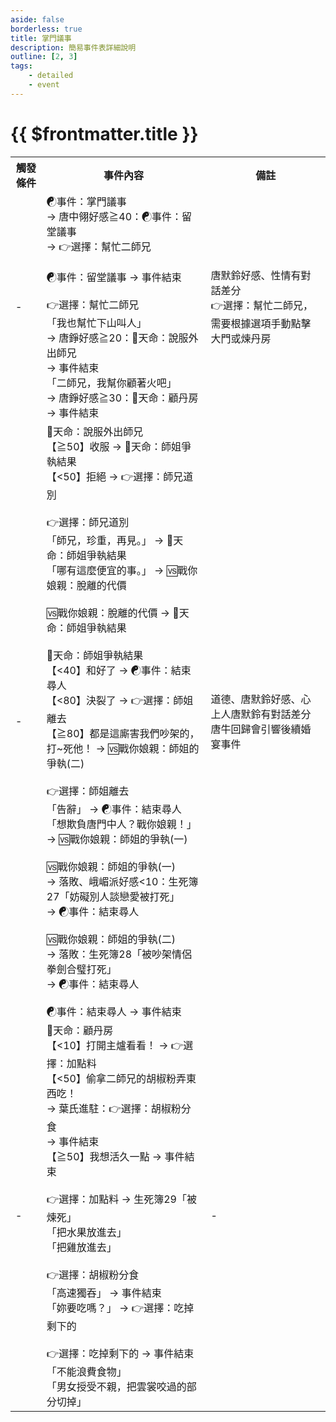 ```yaml
---
aside: false
borderless: true
title: 掌門議事
description: 簡易事件表詳細說明
outline: [2, 3]
tags:
    - detailed
    - event
---
```


# {{ $frontmatter.title }}

<Table class="timeline-table">
    <tr class="timeline-header">
        <th>觸發條件</th>
        <th>事件內容</th>
        <th>備註</th>
    </tr>
	<tr>
		<td>-</td>
		<td>
			☯事件：掌門議事 <br>
			→ 唐中翎好感≧40：☯事件：留堂議事 <br>
			→ 👉選擇：幫忙二師兄 <br>
			<br>
			<span title="心上人唐默鈴：心相-50">☯事件：留堂議事 → 事件結束 </span> <br>
			<br>
			👉選擇：幫忙二師兄 <br>
			<span title="
唐錚好感≧20：唐錚+1
唐錚好感<20：心相-10
			">「我也幫忙下山叫人」 </span> <br>
			→ 唐錚好感≧20：🎲天命：說服外出師兄 <br>
			→ 事件結束 <br>
			<span title="
唐錚好感≧30：唐錚+1
唐錚好感<30：心相-15
			">「二師兄，我幫你顧著火吧」 </span> <br>
			→ 唐錚好感≧30：🎲天命：顧丹房 <br>
			→ 事件結束 <br>
		</td>
		<td>
			唐默鈴好感、性情有對話差分 <br>
			👉選擇：幫忙二師兄，需要根據選項手動點擊大門或煉丹房 <br>
		</td>
	</tr>
	<tr>
		<td>-</td>
		<td>
			<span title="上限50，名聲、向心正向補正">🎲天命：說服外出師兄 </span> <br>
			<span title="唐牛回歸">【≧50】收服 → 🎲天命：師姐爭執結果 </span> <br>
			【<50】拒絕 → 👉選擇：師兄道別 <br>
			<br>
			👉選擇：師兄道別 <br>
			<span title="道德+1、處世+1、門派資產+20">「師兄，珍重，再見。」 → 🎲天命：師姐爭執結果 </span> <br>
			<span title="修養-1">「哪有這麼便宜的事。」 → 🆚戰你娘親：脫離的代價 </span> <br>
			<br>
			<span title="獲勝：武學+4、性情+1、名聲+2">🆚戰你娘親：脫離的代價 → 🎲天命：師姐爭執結果 </span> <br>
			<br>
			<span title="上限40，內力正向補正">🎲天命：師姐爭執結果 </span> <br>
			<span title="向心+2、貢獻+10、峨嵋派好感+1、唐秀秀回歸">【<40】和好了 → ☯事件：結束尋人 </span> <br>
			<span title="唐秀秀回歸">【<80】決裂了 → 👉選擇：師姐離去 </span> <br>
			【≧80】都是這廝害我們吵架的，打~死他！ → 🆚戰你娘親：師姐的爭執(二) <br>
			<br>
			👉選擇：師姐離去 <br>
			<span title="向心+2、處世-1、貢獻+10">「告辭」 → ☯事件：結束尋人 </span> <br>
			「想欺負唐門中人？戰你娘親！」 → 🆚戰你娘親：師姐的爭執(一) <br>
			<br>
			<span title="
獲勝：武學+4
獲勝、道德≦40、修養>40：嘴力+1、性情-1、峨嵋派好感-1
獲勝、道德≦40、修養≦40：性情+2、處世+2、道德-3、峨嵋派好感-2
落敗、峨嵋派好感≧10：武學+2、心相-20
			">🆚戰你娘親：師姐的爭執(一) </span> <br>
			→ 落敗、峨嵋派好感<10：生死簿27「妨礙別人談戀愛被打死」 <br>
			→ ☯事件：結束尋人 <br>
			<br>
			<span title="獲勝：獲得秘笈《鴛鴦拳劍譜》">🆚戰你娘親：師姐的爭執(二) </span> <br>
			→ 落敗：生死簿28「被吵架情侶拳劍合璧打死」 <br>
			→ ☯事件：結束尋人 <br>
			<br>
			<span title="
唐默鈴+2
唐牛回歸：貢獻+10、向心+2、門人+1
唐牛、唐秀秀回歸、心上人唐默鈴：心相+40
			">☯事件：結束尋人 → 事件結束 </span> <br>
		</td>
		<td>
			道德、唐默鈴好感、心上人唐默鈴有對話差分 <br>
			唐牛回歸會引響後續婚宴事件 <br>
		</td>
	</tr>
	<tr>
		<td>-</td>
		<td>
			<span title="
道德補正(俠客+20好人+10壞人-10惡棍-20)
修養補正(君子+20沉著+10暴躁-10瘋狂-20)
			">🎲天命：顧丹房 </span> <br>
			<span title="道德-100、修養-100">【<10】打開主爐看看！ → 👉選擇：加點料 </span> <br>
			<span title="
道德-2、性情+1
葉氏未進駐：抗毒+1、抗麻+1、心相+20
			">【<50】偷拿二師兄的胡椒粉弄東西吃！ </span> <br>
			→ 葉氏進駐：👉選擇：胡椒粉分食 <br>
			→ 事件結束 <br>
			<span title="煉丹+15、學問+1、體力-1">【≧50】我想活久一點 → 事件結束 </span> <br>
			<br>
			👉選擇：加點料 → 生死簿29「被煉死」 <br>
			「把水果放進去」 <br>
			「把雞放進去」 <br>
			<br>
			👉選擇：胡椒粉分食 <br>
			<span title="修養-1、道德-1、抗毒+1、抗麻+1、葉雲裳-2">「高速獨吞」 → 事件結束 </span> <br>
			「妳要吃嗎？」 → 👉選擇：吃掉剩下的 <br>
			<br>
			👉選擇：吃掉剩下的 → 事件結束 <br>
			<span title="
道德-1、性情+1
葉雲裳好感<45：道德-1、抗毒+1、抗麻+1、心相+20
葉雲裳好感≧45：抗毒+1、葉雲裳+2
			">「不能浪費食物」 </span> <br>
			<span title="
道德+1、修養+1、處世-1
葉雲裳好感<45：抗毒+1、抗麻+1
葉雲裳好感≧45：葉雲裳-1
葉雲裳好感≧45、心上人非唐默鈴：唐默鈴-3、貢獻-40
葉雲裳好感≧45、心上人唐默鈴、唐默鈴好感<45：唐默鈴-1、心相-20
葉雲裳好感≧45、心上人唐默鈴、唐默鈴好感≧45：唐默鈴+2
			">「男女授受不親，把雲裳咬過的部分切掉」 </span> <br>
		</td>
		<td>-</td>
	</tr>
</table>
